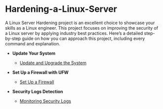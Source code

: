 # Hardening-a-Linux-Server
A Linux Server Hardening project is an excellent choice to showcase your skills as a Linux engineer. This project focuses on improving the security of a Linux server by applying industry best practices. Here’s a detailed step-by-step guide on how you can approach this project, including every command and explanation.


- <b>Update Your System</b>
  - [Update and Upgrade the System](https://github.com/TayLuo/Hardening-a-Linux-Server/blob/main/Update%20Your%20System)
- <b>Set Up a Firewall with UFW</b>
  - [Set Up a Firewall](https://github.com/TayLuo/Hardening-a-Linux-Server/blob/main/Firewall%20with%20UFW)
 
- <b>Security Logs Detection</b>
  - [Monitoring Security Logs](https://github.com/TayLuo/Cybersecurity-Project-with-PowerShell/blob/main/EventLog%20Monitoring.txt)
